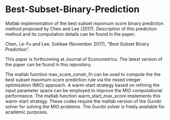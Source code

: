 # Best-Subset-Binary-Prediction
Matlab implementation of the best subset maximum score binary prediction method proposed by Chen and Lee (2017).
Description of this prediction method and its computation details can be found in the paper:

Chen, Le-Yu and Lee, Sokbae (November 2017), "Best Subset Binary Prediction". 

This paper is forthcoming at Journal of Econometrics. The latest version of the paper can be found in this repository. 

The matlab function max_score_constr_fn can be used to compute the the best subset maximum score prediction rule via the mixed integer optimization (MIO) approach. A warm-start strategy based on refining the input parameter space can be employed to improve the MIO computational performance. The matlab function warm_start_max_score implements this warm-start strategy. These codes require the matlab version of the Gurobi solver for solving the MIO problems. The Gurobi solver is freely available for academic purposes.
